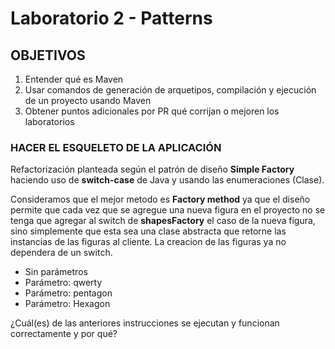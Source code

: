 # Laboratorio 2 - Patterns
## OBJETIVOS
1. Entender qué es Maven
2. Usar comandos de generación de arquetipos, compilación y ejecución de un proyecto usando Maven
3. Obtener puntos adicionales por PR qué corrijan o mejoren los laboratorios
### HACER EL ESQUELETO DE LA APLICACIÓN
Refactorización planteada según el patrón de diseño **Simple Factory** haciendo uso de **switch-case** de Java y usando las enumeraciones (Clase). 

Consideramos que el mejor metodo es **Factory method** ya que el diseño permite que cada vez que se agregue una nueva figura en el proyecto no se tenga que agregar al switch de **shapesFactory** el caso de la nueva figura, sino simplemente que esta sea una clase abstracta que retorne las instancias de las figuras al cliente. La creacion de las figuras ya no dependera de un switch.

- Sin parámetros
- Parámetro: qwerty
- Parámetro: pentagon
- Parámetro: Hexagon

¿Cuál(es) de las anteriores instrucciones se ejecutan y funcionan correctamente y por qué?
